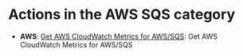 # Actions in the AWS SQS category
* **AWS**: [Get AWS CloudWatch Metrics for AWS/SQS](https://github.com/unskript/Awesome-CloudOps-Automation/tree/master/AWS/legos/aws_get_cloudwatch_metrics_sqs/aws_get_cloudwatch_metrics_sqs.py): Get AWS CloudWatch Metrics for AWS/SQS

